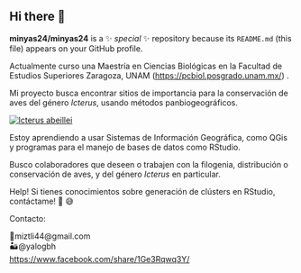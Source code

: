 ## Hi there 👋


**minyas24/minyas24** is a ✨ _special_ ✨ repository because its `README.md` (this file) appears on your GitHub profile.


Actualmente curso una Maestría en Ciencias Biológicas en la Facultad de Estudios Superiores Zaragoza, UNAM (<https://pcbiol.posgrado.unam.mx/>) .

Mi proyecto busca encontrar sitios de importancia para la conservación de aves del género *Icterus*, usando métodos panbiogeográficos.

[![Icterus abeillei](images/Icterus%20abeillei.jpg)](https://enciclovida.mx/busquedas/resultados?nivel=%3D&cat=7100&busqueda=avanzada&id=26244&por_pagina=50&solo_categoria=50)

Estoy aprendiendo a usar Sistemas de Información Geográfica, como QGis y programas para el manejo de bases de datos como RStudio.

Busco colaboradores que deseen o trabajen con la filogenia, distribución o conservación de aves, y del género *Icterus* en particular.

Help! Si tienes conocimientos sobre generación de clústers en RStudio, contáctame! 💬 😅

Contacto:

📧miztli44\@gmail.com\
🏜️@yalogbh\
<https://www.facebook.com/share/1Ge3Rqwq3Y/>

